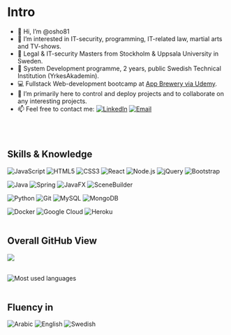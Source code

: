 # Intro 
- 👋 Hi, I’m @osho81
- 👀 I’m interested in IT-security, programming, IT-related law, martial arts and TV-shows. 
- 📁 Legal & IT-security Masters from Stockholm & Uppsala University in Sweden.
- 💾 System Development programme, 2 years, public Swedish Technical Institution (YrkesAkademin). 
- 💻 Fullstack Web-development bootcamp at [App Brewery via Udemy](https://www.udemy.com/course/the-complete-web-development-bootcamp/).
- 💞️ I’m primarily here to control and deploy projects and to collaborate on any interesting projects. 
- 📫 Feel free to contact me:  [![LinkedIn](https://img.shields.io/badge/-LinkedIn-0A66C2?style=plastic&logo=LinkedIn&logoColor=white)](https://www.linkedin.com/in/osama-h-a692241bb/)  [![Email](https://img.shields.io/badge/-Email-005FF9?style=plastic&logo=Email&logoColor=white)](mailto:ossi.hour@gmail.com) 

<br><br>
## Skills & Knowledge
![JavaScript](https://img.shields.io/badge/-JavaScript-F7DF1E?style=plastic&logo=JavaScript&logoColor=white)
![HTML5](https://img.shields.io/badge/-HTML5-E34F26?style=plastic&logo=HTML5&logoColor=white)
![CSS3](https://img.shields.io/badge/-CSS3-1572B6?style=plastic&logo=CSS3&logoColor=white)
![React](https://img.shields.io/badge/-REACT-61DAFB?style=plastic&logo=React&logoColor=white)
![Node.js](https://img.shields.io/badge/-Node.js-339933?style=plastic&logo=Node.js&logoColor=white) 
![jQuery](https://img.shields.io/badge/jquery-%230769AD.svg?style=plastic&logo=jquery&logoColor=white)
![Bootstrap](https://img.shields.io/badge/bootstrap-%23563D7C.svg?style=plastic&logo=bootstrap&logoColor=white)

![Java](https://img.shields.io/badge/java-%23ED8B00.svg?style=plastic&logo=java&logoColor=white)
![Spring](https://img.shields.io/badge/spring-%236DB33F.svg?style=plastic&logo=spring&logoColor=white)
![JavaFX](https://img.shields.io/badge/-JavaFX-007396?style=plastic&logo=JavaFX&logoColor=white)
![SceneBuilder](https://img.shields.io/badge/-SceneBuilder-007396?style=plastic&logo=SceneBuilder&logoColor=white)

![Python](https://img.shields.io/badge/-Python-3776AB?style=plastic&logo=Python&logoColor=white)
![Git](https://img.shields.io/badge/-Git-F05032?style=plastic&logo=Git&logoColor=white) 
![MySQL](https://img.shields.io/badge/-MySQL-003B57?style=plastic&logo=MySQL&logoColor=white) 
![MongoDB](https://img.shields.io/badge/-MongoDB-47A248?style=plastic&logo=MongoDB&logoColor=white) 

![Docker](https://img.shields.io/badge/docker-%230db7ed.svg?style=for-the-badge&logo=docker&logoColor=white)
![Google Cloud](https://img.shields.io/badge/GoogleCloud-%234285F4.svg?style=plastic&logo=google-cloud&logoColor=white)
![Heroku](https://img.shields.io/badge/heroku-%23430098.svg?style=plastic&logo=heroku&logoColor=white)
<br><br>
## Overall GitHub View
<img align="center" src="https://github-readme-stats.vercel.app/api/?username=osho81&show_icons=true&hide_border=true&theme=blue-green" />
<br><br>

![Most used languages](https://github-readme-stats.vercel.app/api/top-langs/?username=osho81)
<br><br>
## Fluency in 
![Arabic](https://img.shields.io/badge/-Arabic-2F8D46?style=for-the-badge&logo=Arabic&logoColor=white) 
![English](https://img.shields.io/badge/-English-00205B?style=for-the-badge&logo=English&logoColor=white) 
![Swedish](https://img.shields.io/badge/-Swedish-FFDC0F?style=for-the-badge&logo=Swedish&logoColor=white) 

